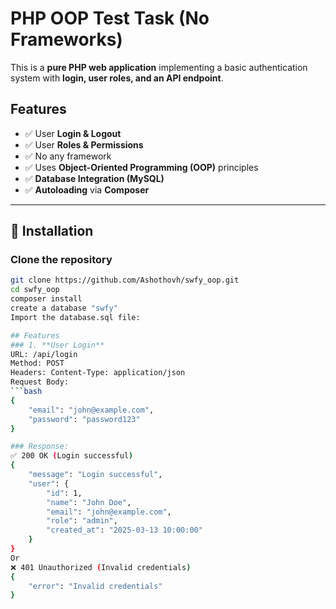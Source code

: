 # PHP OOP Test Task (No Frameworks)

This is a **pure PHP web application** implementing a basic authentication system with **login, user roles, and an API endpoint**.

## Features
- ✅ User **Login & Logout**
- ✅ User **Roles & Permissions**
- ✅ No any framework
- ✅ Uses **Object-Oriented Programming (OOP)** principles
- ✅ **Database Integration (MySQL)**
- ✅ **Autoloading** via **Composer**

---

## 📂 Installation

### Clone the repository
```bash
git clone https://github.com/Ashothovh/swfy_oop.git
cd swfy_oop
composer install
create a database "swfy"
Import the database.sql file:

## Features
### 1. **User Login**
URL: /api/login
Method: POST
Headers: Content-Type: application/json
Request Body:
```bash
{
    "email": "john@example.com",
    "password": "password123"
}

### Response:
✅ 200 OK (Login successful)
{
    "message": "Login successful",
    "user": {
        "id": 1,
        "name": "John Doe",
        "email": "john@example.com",
        "role": "admin",
        "created_at": "2025-03-13 10:00:00"
    }
}
Or
❌ 401 Unauthorized (Invalid credentials)
{
    "error": "Invalid credentials"
}



